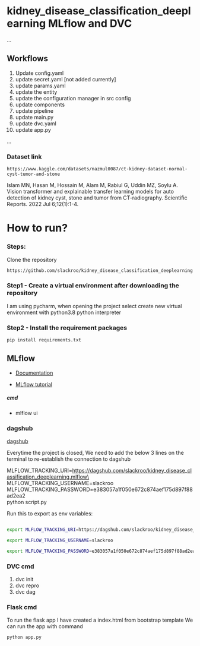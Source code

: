 # kidney_disease_classification_deeplearning MLflow and DVC
...
## Workflows

1. Update config.yaml
2. update secret.yaml [not added currently]
3. update params.yaml
4. update the entity
5. update the configuration manager in src config
6. update components
7. update pipeline
8. update main.py
9. update dvc.yaml 
10. update app.py

...
### Dataset link 
````
https://www.kaggle.com/datasets/nazmul0087/ct-kidney-dataset-normal-cyst-tumor-and-stone
````
Islam MN, Hasan M, Hossain M, Alam M, Rabiul G, Uddin MZ, Soylu A. Vision transformer and explainable transfer learning models for auto detection of kidney cyst, stone and tumor from CT-radiography. Scientific Reports. 2022 Jul 6;12(1):1-4.


# How to run?

### Steps:

Clone the repository 

````bash
https://github.com/slackroo/kidney_disease_classification_deeplearning
````
### Step1 - Create a virtual environment after downloading the repository
I am using pycharm, when opening the project select create new virtual environment with python3.8 python interpreter

### Step2 - Install the requirement packages
````bash
pip install requirements.txt
````
## MLflow

- [Documentation](https://mlflow.org/docs/latest/index.html)

- [MLflow tutorial](https://www.youtube.com/watch?v=daBTYQP23-A&ab_channel=DagsHub)

##### cmd
- mlflow ui

### dagshub
[dagshub](https://dagshub.com/)

Everytime the project is closed, We need to add the below 3 lines on the terminal to re-establish the connection to dagshub

MLFLOW_TRACKING_URI=https://dagshub.com/slackroo/kidney_disease_classification_deeplearning.mlflow\
MLFLOW_TRACKING_USERNAME=slackroo\
MLFLOW_TRACKING_PASSWORD=e383057a1f050e672c874aef175d897f88ad2ea2\
python script.py

Run this to export as env variables:

```bash

export MLFLOW_TRACKING_URI=https://dagshub.com/slackroo/kidney_disease_classification_deeplearning.mlflow

export MLFLOW_TRACKING_USERNAME=slackroo 

export MLFLOW_TRACKING_PASSWORD=e383057a1f050e672c874aef175d897f88ad2ea2

```

### DVC cmd
1. dvc init
2. dvc repro
3. dvc dag


### Flask cmd
To run the flask app I have created a index.html from bootstrap template 
We can run  the app with command

````bash
python app.py
````

 